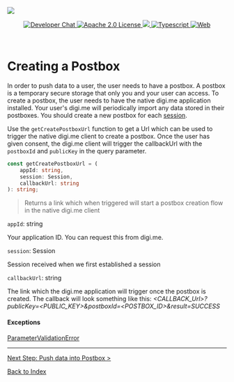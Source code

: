 ![](https://securedownloads.digi.me/partners/digime/SDKReadmeBanner.png)
<p align="center">
    <a href="https://developers.digi.me/slack/join">
        <img src="https://img.shields.io/badge/chat-slack-blueviolet.svg" alt="Developer Chat">
    </a>
    <a href="LICENSE">
        <img src="https://img.shields.io/badge/license-apache 2.0-blue.svg" alt="Apache 2.0 License">
    </a>
    <a href="#">
    	<img src="https://img.shields.io/badge/build-passing-brightgreen.svg">
    </a>
    <a href="https://www.typescriptlang.org/">
        <img src="https://img.shields.io/badge/language-typescript-ff69b4.svg" alt="Typescript">
    </a>
    <a href="https://developers.digi.me/">
        <img src="https://img.shields.io/badge/web-digi.me-red.svg" alt="Web">
    </a>
</p>

<br>

# Creating a Postbox

In order to push data to a user, the user needs to have a postbox. A postbox is a temporary secure storage that only you and your user can access. To create a postbox, the user needs to have the native digi.me application installed. Your user's digi.me will periodically import any data stored in their postboxes. You should create a new postbox for each [session](#establishing-a-session).

Use the `getCreatePostboxUrl` function to get a Url which can be used to trigger the native digi.me client to create a postbox. Once the user has given consent, the digi.me client will trigger the callbackUrl with the `postboxId` and `publicKey` in the query parameter.

```typescript
const getCreatePostboxUrl = (
    appId: string,
    session: Session,
    callbackUrl: string
): string;
```

> Returns a link which when triggered will start a postbox creation flow in the native digi.me client

`appId`: string

Your application ID. You can request this from digi.me.

`session`: Session

Session received when we first established a session

`callbackUrl`: string

The link which the digi.me application will trigger once the postbox is created. The callback will look something like this:
*<CALLBACK_Url>?publicKey=<PUBLIC_KEY>&postboxId=<POSTBOX_ID>&result=SUCCESS*

#### Exceptions
[ParameterValidationError](./handling-errors.md)

-----

[Next Step: Push data into Postbox >](./push-data.md)

[Back to Index](./README.md)
